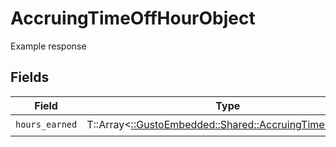 # AccruingTimeOffHourObject

Example response


## Fields

| Field                                                                                                | Type                                                                                                 | Required                                                                                             | Description                                                                                          |
| ---------------------------------------------------------------------------------------------------- | ---------------------------------------------------------------------------------------------------- | ---------------------------------------------------------------------------------------------------- | ---------------------------------------------------------------------------------------------------- |
| `hours_earned`                                                                                       | T::Array<[::GustoEmbedded::Shared::AccruingTimeOffHour](../../models/shared/accruingtimeoffhour.md)> | :heavy_check_mark:                                                                                   | N/A                                                                                                  |